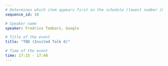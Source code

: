 ```yaml
---
# Determines which item appears first on the schedule (lowest number (0) appears first)
sequence_id: 10

# Speaker name
speaker: Fredrico Tombari, Google

# Title of the event
title: "TBD (Invited Talk 6)"

# Time of the event
time: 17:15 - 17:40
---
```

